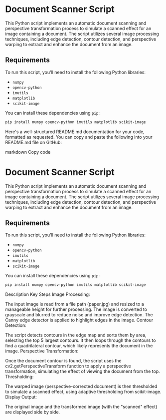 # Document Scanner Script

This Python script implements an automatic document scanning and perspective transformation process to simulate a scanned effect for an image containing a document. The script utilizes several image processing techniques, including edge detection, contour detection, and perspective warping to extract and enhance the document from an image.

## Requirements

To run this script, you'll need to install the following Python libraries:

- `numpy`
- `opencv-python`
- `imutils`
- `matplotlib`
- `scikit-image`

You can install these dependencies using `pip`:

```bash
pip install numpy opencv-python imutils matplotlib scikit-image
```
Here's a well-structured README.md documentation for your code, formatted as requested. You can copy and paste the following into your README.md file on GitHub:

markdown
Copy code
# Document Scanner Script

This Python script implements an automatic document scanning and perspective transformation process to simulate a scanned effect for an image containing a document. The script utilizes several image processing techniques, including edge detection, contour detection, and perspective warping to extract and enhance the document from an image.

## Requirements

To run this script, you'll need to install the following Python libraries:

- `numpy`
- `opencv-python`
- `imutils`
- `matplotlib`
- `scikit-image`

You can install these dependencies using `pip`:

```bash
pip install numpy opencv-python imutils matplotlib scikit-image
```
Description
Key Steps
Image Processing:

The input image is read from a file path (paper.jpg) and resized to a manageable height for further processing.
The image is converted to grayscale and blurred to reduce noise and improve edge detection.
The Canny edge detector is applied to highlight edges in the image.
Contour Detection:

The script detects contours in the edge map and sorts them by area, selecting the top 5 largest contours.
It then loops through the contours to find a quadrilateral contour, which likely represents the document in the image.
Perspective Transformation:

Once the document contour is found, the script uses the cv2.getPerspectiveTransform function to apply a perspective transformation, simulating the effect of viewing the document from the top.
Thresholding:

The warped image (perspective-corrected document) is then thresholded to simulate a scanned effect, using adaptive thresholding from scikit-image.
Display Output:

The original image and the transformed image (with the "scanned" effect) are displayed side by side.
